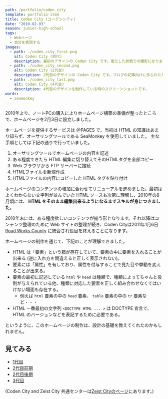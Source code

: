 ```yaml
---
path: /portfolio/coden_city
template: portfolio-item
title: Coden City (コーデンシティ)
date: "2010-02-03"
season: junior-high-school
tags:
  - Webページ
  - 自分を表現する
images:
  - path: ./coden_city_first.png
    alt: Coden City (初代)
    description: 最初のデザインの Coden City です。復元した状態での撮影になります。
  - path: ./coden_city_second.png
    alt: Coden City (2代目)
    description: 2代目のデザインの Coden City です。ブログの記事向けに作られたため、各部位に数字が充てられています。
  - path: ./coden_city_last.png
    alt: Coden City (4代目)
    description: 4代目のデザインを制作している時のスクリーンショットです。
words:
  - seamonkey
---
```


2010年より、ノートPCの購入によりホームページ構築の準備が整ったところで、ホームページを2月3日に設立しました。

ホームページを提供するサービスは ＠PAGES で、当初は HTML の知識はあまり知らず、オーサリングツールである SeaMonkey を使用していました。
主な手順としては下記の通りで行っていました。

1. オーサリングツールでホームページの内容を記述
2. ある程度できたら HTML 編集に切り替えてそのHTMLタグを全部コピー
3. Web ブラウザから FTP サーバーに接続
4. HTMLファイルを新規作成
4. HTMLファイルの内容にコピーした HTML タグを貼り付け

ホームページのコンテンツの増加に合わせてリニューアルを進めました。最初はよくわからない文字列が並んでいた HTML ソースも次第に理解し、2010年の8月頃には、 **HTML をそのまま編集出来るようになるまでスキルが身につきました**。

2010年末には、ある程度欲しいコンテンツが揃う形となります。それ以降はコンテンツ整理のために Web サイトの整理が続き、Coden Cityは2011年1月6日 [Road Works County](/portfolio/road_works_county/) に統合され役目を終えることになります。

ホームページの制作を通じて、下記のことが理解できました。

- HTML は「要素」という箱が存在していて、要素の中に要素を入れることが出来る (逆に入れ方を間違えると正しく表示されない)。
- 要素には「属性」を有しており、属性を付与することで見た目や挙動を変えることが出来る。
- 要素の最初に記述している `html` や `head` は種類で、種類によってちゃんと役割が与えられている他、種類に対応した要素を正しく組み合わせなくてはいけない場面も存在する。
  - 例えば `html` 要素の中の `head` 要素、 `table` 要素の中の `tr` 要素など・・・
- HTML 一番最初の文字列 `<DOCTYPE HTML ... >` は DOCTYPE 宣言で、 HTML のバージョンなどを表記するために必要である。

というように、このホームページの制作は、設計の基礎を教えてくれたのかもしれません。

## 見てみる
- [1代目](https://contents.aokashi.net/restore/coden_1)
- [2代目前期](https://contents.aokashi.net/restore/coden_2-1)
- [2代目後期](https://contents.aokashi.net/restore/coden_2-2)
- [3代目](https://contents.aokashi.net/restore/coden_3)

(Coden City and Zeist City 共通センターは[Zeist Cityのページ](/portfolio/zeist_city/)にあります。)

